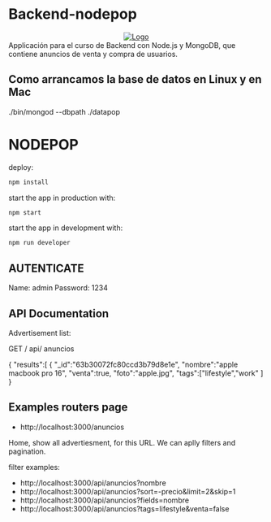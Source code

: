 # Backend-nodepop
<div align="center">
  <a href="https://github.com/NicoleMantilla/Backend-nodepop">
    <img src="https://i.pinimg.com/564x/bf/fd/5d/bffd5d635ba2bdb7dd97cd2a9981c816.jpg" alt="Logo">
  </a>
</div>
Applicación para el curso de Backend con Node.js y MongoDB, que contiene anuncios de venta y compra de usuarios. 

## Como arrancamos la base de datos en Linux y en Mac
./bin/mongod --dbpath ./datapop


# NODEPOP

deploy:

```sh
npm install 
```

start the app in production with: 

```sh
npm start 
```
start the app in development with: 

```sh
npm run developer 
```
## AUTENTICATE

Name: admin 
Password: 1234



## API Documentation 

Advertisement list:

GET / api/ anuncios

{
    "results":[
        {
            "_id":"63b30072fc80ccd3b79d8e1e",
            "nombre":"apple macbook pro 16",
            "venta":true,
            "foto":"apple.jpg",
            "tags":["lifestyle","work"
            ]
            }
            
 ## Examples routers page
 
* http://localhost:3000/anuncios

Home, show all advertiesment, for this URL. We can aplly filters and pagination.

filter examples:
* http://localhost:3000/api/anuncios?nombre
* http://localhost:3000/api/anuncios?sort=-precio&limit=2&skip=1
* http://localhost:3000/api/anuncios?fields=nombre
* http://localhost:3000/api/anuncios?tags=lifestyle&venta=false


